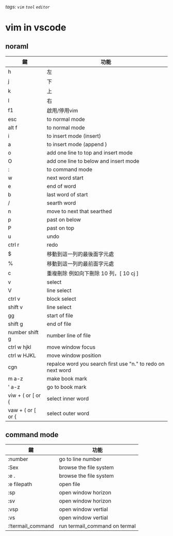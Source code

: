 ###### tags: `vim` `tool` `editor`
# vim in vscode
## noraml
| 鍵                | 功能                                                        |
| ----------------- | ----------------------------------------------------------- |
| h                 | 左                                                          |
| j                 | 下                                                          |
| k                 | 上                                                          |
| l                 | 右                                                          |
| f1                | 啟用/停用vim                                                |
| esc               | to normal mode                                              |
| alt f             | to normal mode                                              |
| i                 | to insert mode (insert)                                     |
| a                 | to insert mode (append )                                    |
| o                 | add one line to top and  insert mode                        |
| O                 | add one line to below and insert mode                       |
| :                 | to command mode                                             |
| w                 | next word start                                             |
| e                 | end of word                                                 |
| b                 | last word of start                                          |
| /                 | searth word                                                 |
| n                 | move to next that searthed                                  |
| p                 | past on below                                               |
| P                 | past on top                                                 |
| u                 | undo                                                        |
| ctrl r            | redo                                                        |
| $                 | 移動到這一列的最後面字元處                                  |
| %                 | 移動到這一列的最前面字元處                                  |
| c                 | 重複刪除 例如向下刪除 10 列，[ 10 cj ]                      |
| v                 | select                                                      |
| V                 | line select                                                 |
| ctrl v            | block select                                                |
| shift v           | line select                                                 |
| gg                | start of file                                               |
| shift g           | end of file                                                 |
| number shift g    | number line of file                                         |
| ctrl w hjkl       | move window focus                                           |
| ctrl w HJKL       | move window position                                        |
| cgn               | repalce word you search first use "n." to redo on next word |
| m a-z             | make book mark                                              |
| ' a-z             | go to book mark                                             |
| viw + ( or [ or { | select inner word                                           |
| vaw + ( or [ or { | select outer word                                           |

## command mode

| 鍵                | 功能                          |
| ----------------- | ----------------------------- |
| :number           | go to line number             |
| :Sex              | browse the file system        |
| :e .              | browse the file system        |
| :e filepath       | open file                     |
| :sp               | open window horizon           |
| :sv               | open window horizon           |
| :vsp              | open window vertial           |
| :vs               | open window vertial           |
| :!termail_command | run termail_command on termal |
